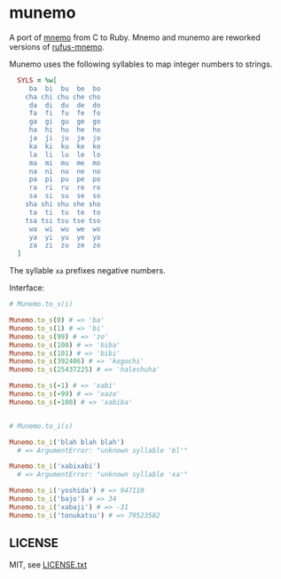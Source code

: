 
# munemo

A port of [mnemo](https://github.com/flon-io/mnemo) from C to Ruby. Mnemo and munemo are reworked versions of [rufus-mnemo](https://github.com/jmettraux/rufus-mnemo).

Munemo uses the following syllables to map integer numbers to strings.
```ruby
  SYLS = %w[
     ba  bi  bu  be  bo
    cha chi chu che cho
     da  di  du  de  do
     fa  fi  fu  fe  fo
     ga  gi  gu  ge  go
     ha  hi  hu  he  ho
     ja  ji  ju  je  jo
     ka  ki  ku  ke  ko
     la  li  lu  le  lo
     ma  mi  mu  me  mo
     na  ni  nu  ne  no
     pa  pi  pu  pe  po
     ra  ri  ru  re  ro
     sa  si  su  se  so
    sha shi shu she sho
     ta  ti  tu  te  to
    tsa tsi tsu tse tso
     wa  wi  wu  we  wo
     ya  yi  yu  ye  yo
     za  zi  zu  ze  zo
  ]
```
The syllable `xa` prefixes negative numbers.

Interface:
```ruby
# Munemo.to_s(i)

Munemo.to_s(0) # => 'ba'
Munemo.to_s(1) # => 'bi'
Munemo.to_s(99) # => 'zo'
Munemo.to_s(100) # => 'biba'
Munemo.to_s(101) # => 'bibi'
Munemo.to_s(392406) # => 'kogochi'
Munemo.to_s(25437225) # => 'haleshuha'

Munemo.to_s(-1) # => 'xabi'
Munemo.to_s(-99) # => 'xazo'
Munemo.to_s(-100) # => 'xabiba'


# Munemo.to_i(s)

Munemo.to_i('blah blah blah')
  # => ArgumentError: "unknown syllable 'bl'"

Munemo.to_i('xabixabi')
  # => ArgumentError: "unknown syllable 'xa'"

Munemo.to_i('yoshida') # => 947110
Munemo.to_i('bajo') # => 34
Munemo.to_i('xabaji') # => -31
Munemo.to_i('tonukatsu') # => 79523582
```

## LICENSE

MIT, see [LICENSE.txt](LICENSE.txt)

